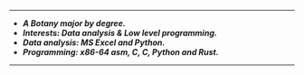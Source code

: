 --------------
- ***A Botany major by degree.***
- ***Interests: Data analysis & Low level programming.***
- ***Data analysis: MS Excel and Python.***
- ***Programming: x86-64 asm, C, C, Python and Rust.***
----------------
